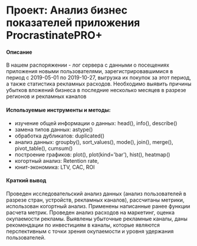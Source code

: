 # Проект: Анализ бизнес показателей приложения ProcrastinatePRO+
#### Описание 
В нашем распоряжении - лог сервера с данными о посещениях приложения новыми пользователями, зарегистрировавшимися в период с 2019-05-01 по 2019-10-27, выгрузка их покупок за этот период, а также статистика рекламных расходов. Необходимо выявить причины убытков вложений бизнеса в последние несколько месяцев в разрезе регионов и рекламных каналов

#### Используемые инструменты и методы:
* изучение общей информации о данных: head(), info(), describe()
* замена типов данных: astype()
* обработка дубликатов: duplicated()
* анализ данных: groupby(), sort_values(), mode(), join(), merge(), pivot_table(), cumsum()
* построение графиков: plot(), plot(kind='bar'), hist(), heatmap()
* когортный анализ: Retention rate, 
* юнит-экономика: LTV, CAC, ROI 


#### Краткий вывод
Проведен исследовательский анализ данных (анализ пользователей в разрезе стран, устройств, рекламных каналов), рассчитаны метрики, использован когортный анализ. Применены написанные ранее функции расчета метрик. Проведен анализ расходов на маркетинг, оценка окупаемости рекламы. Выявлены убыточные рекламные каналы, даны рекомендации по инвестициям в каналы, которые являются перспективным с точки зрения окупаемости и уровня удержания пользователей.